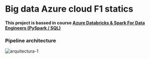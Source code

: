 #  Big data Azure cloud F1 statics

#### This project is bassed in course [Azure Databricks & Spark For Data Engineers (PySpark / SQL)]([https://www.example.com](https://www.udemy.com/course/azure-databricks-spark-core-for-data-engineers/)https://www.udemy.com/course/azure-databricks-spark-core-for-data-engineers/)

### Pipeline architecture

![arquitectura-1](https://github.com/lucassingh/big-data-f1/assets/25686886/067d5844-4197-428b-9444-1e7e452bf765)

